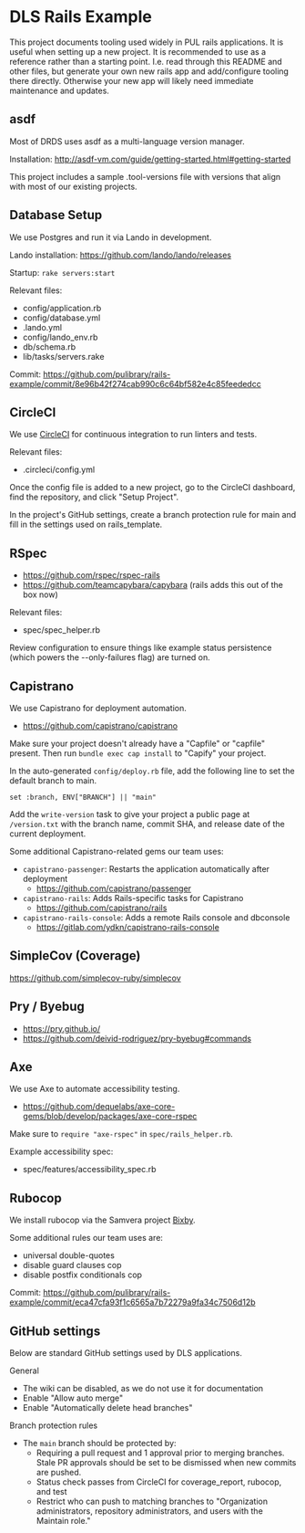 # DLS Rails Example

This project documents tooling used widely in PUL rails applications. It is
useful when setting up a new project. It is recommended to use as a reference
rather than a starting point. I.e. read through this README and other files, but
generate your own new rails app and add/configure tooling there directly.
Otherwise your new app will likely need immediate maintenance and updates.

## asdf

Most of DRDS uses asdf as a multi-language version manager.

Installation: http://asdf-vm.com/guide/getting-started.html#getting-started

This project includes a sample .tool-versions file with versions that align with
most of our existing projects.

## Database Setup

We use Postgres and run it via Lando in development.

Lando installation: https://github.com/lando/lando/releases

Startup: `rake servers:start`

Relevant files:
 - config/application.rb
 - config/database.yml
 - .lando.yml
 - config/lando_env.rb
 - db/schema.rb
 - lib/tasks/servers.rake

Commit:
https://github.com/pulibrary/rails-example/commit/8e96b42f274cab990c6c64bf582e4c85feededcc

## CircleCI
We use [CircleCI](https://app.circleci.com/) for continuous integration to run
linters and tests.

Relevant files:
  - .circleci/config.yml

Once the config file is added to a new project, go to the CircleCI dashboard,
find the repository, and click "Setup Project".

In the project's GitHub settings, create a branch protection rule for main and
fill in the settings used on rails_template.

## RSpec

- https://github.com/rspec/rspec-rails
- https://github.com/teamcapybara/capybara (rails adds this out of the box now)

Relevant files:
  - spec/spec_helper.rb

Review configuration to ensure things like example status persistence (which
powers the --only-failures flag) are turned on.

## Capistrano
We use Capistrano for deployment automation.
- https://github.com/capistrano/capistrano

Make sure your project doesn't already have a "Capfile" or "capfile" present. Then run `bundle exec cap install` to "Capify" your project.

In the auto-generated `config/deploy.rb` file, add the following line to set the default branch to main.
```
set :branch, ENV["BRANCH"] || "main"
```

Add the `write-version` task to give your project a public page at `/version.txt` with the branch name, commit SHA, and release date of the current deployment.

Some additional Capistrano-related gems our team uses:
- `capistrano-passenger`: Restarts the application automatically after deployment
  - https://github.com/capistrano/passenger
- `capistrano-rails`: Adds Rails-specific tasks for Capistrano
  - https://github.com/capistrano/rails
- `capistrano-rails-console`: Adds a remote Rails console and dbconsole
  - https://gitlab.com/ydkn/capistrano-rails-console

## SimpleCov (Coverage)
https://github.com/simplecov-ruby/simplecov

## Pry / Byebug
- https://pry.github.io/
- https://github.com/deivid-rodriguez/pry-byebug#commands

## Axe
We use Axe to automate accessibility testing.
- https://github.com/dequelabs/axe-core-gems/blob/develop/packages/axe-core-rspec

Make sure to `require "axe-rspec"` in `spec/rails_helper.rb`. 

Example accessibility spec:
- spec/features/accessibility_spec.rb

## Rubocop

We install rubocop via the Samvera project [Bixby](https://github.com/samvera-labs/bixby).

Some additional rules our team uses are:
- universal double-quotes
- disable guard clauses cop
- disable postfix conditionals cop

Commit: https://github.com/pulibrary/rails-example/commit/eca47cfa93f1c6565a7b72279a9fa34c7506d12b

## GitHub settings

Below are standard GitHub settings used by DLS applications. 

General
- The wiki can be disabled, as we do not use it for documentation
- Enable "Allow auto merge"
- Enable "Automatically delete head branches"

Branch protection rules
- The ```main``` branch should be protected by:
    - Requiring a pull request and 1 approval prior to merging branches. Stale PR approvals should be set to be dismissed when new commits are pushed. 
    - Status check passes from CircleCI for coverage_report, rubocop, and test
    - Restrict who can push to matching branches to "Organization administrators, repository administrators, and users with the Maintain role."
